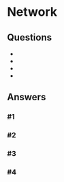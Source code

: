 # Network

## Questions  
* [](#1)  
* [](#2)  
* [](#3)  
* [](#4)  


  
## Answers  
### #1


### #2


### #3


### #4
